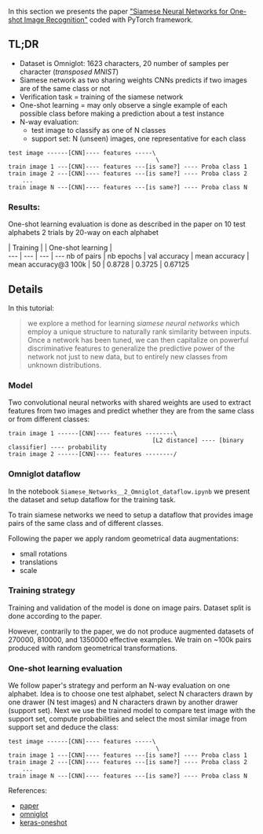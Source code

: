In this section we presents the paper ["Siamese Neural Networks for One-shot Image Recognition"](https://www.cs.cmu.edu/~rsalakhu/papers/oneshot1.pdf) coded with PyTorch framework. 

## TL;DR

- Dataset is Omniglot: 1623 characters, 20 number of samples per character (*transposed MNIST*)
- Siamese network as two sharing weights CNNs predicts if two images are of the same class or not
- Verification task = training of the siamese network
- One-shot learning = may only observe a single example of each possible class before making a prediction about a test instance
- N-way evaluation: 
    - test image to classify as one of N classes 
    - support set: N (unseen) images, one representative for each class

```
test image ------[CNN]---- features -----\
                                          \
train image 1 ---[CNN]---- features ---[is same?] ---- Proba class 1
train image 2 ---[CNN]---- features ---[is same?] ---- Proba class 2  
    ...                                  
train image N ---[CNN]---- features ---[is same?] ---- Proba class N
```

### Results:

One-shot learning evaluation is done as described in the paper on 10 test alphabets 2 trials by 20-way on each alphabet

| Training | | One-shot learning |   
--- | --- | --- | ---
nb of pairs | nb epochs | val accuracy | mean accuracy  | mean accuracy@3 
    100k    |    50     |   0.8728     | 0.3725         | 0.67125
    


## Details 

In this tutorial:
> we explore a method for learning *siamese neural networks* which employ a unique structure to naturally rank 
similarity between inputs. Once a network has been tuned, we can then capitalize on powerful discriminative 
features to generalize the predictive power of the network not just to new data, but to entirely new classes 
from unknown distributions. 

### Model

Two convolutional neural networks with shared weights are used to extract features from two images and predict whether 
they are from the same class or from different classes:

```
train image 1 ------[CNN]---- features --------\
                                         [L2 distance] ---- [binary classifier] ---- probability    
train image 2 ------[CNN]---- features --------/ 
``` 


### Omniglot dataflow

In the notebook `Siamese_Networks__2_Omniglot_dataflow.ipynb` we present the dataset and setup dataflow 
for the training task.

To train siamese networks we need to setup a dataflow that provides image pairs of the same class and of different 
classes. 

Following the paper we apply random geometrical data augmentations:
- small rotations
- translations
- scale

### Training strategy

Training and validation of the model is done on image pairs. Dataset split is done according to the paper.

However, contrarily to the paper, we do not produce augmented datasets of 270000, 810000, and 1350000 
effective examples. We train on ~100k pairs produced with random geometrical transformations.

 
### One-shot learning evaluation

We follow paper's strategy and perform an N-way evaluation on one alphabet. Idea is to choose one test alphabet, 
select N characters drawn by one drawer (N test images) and N characters drawn by another drawer (support set). 
Next we use the trained model to compare test image with the support set, compute probabilities and select the most 
similar image from support set and deduce the class:   
```
test image ------[CNN]---- features -----\
                                          \
train image 1 ---[CNN]---- features ---[is same?] ---- Proba class 1
train image 2 ---[CNN]---- features ---[is same?] ---- Proba class 2  
    ...                                  
train image N ---[CNN]---- features ---[is same?] ---- Proba class N
```


References:
- [paper](https://www.cs.cmu.edu/~rsalakhu/papers/oneshot1.pdf)
- [omniglot](https://github.com/brendenlake/omniglot)
- [keras-oneshot](https://github.com/sorenbouma/keras-oneshot)